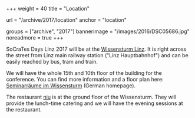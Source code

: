 +++
weight = 40
title = "Location"

url = "/archive/2017/location"
anchor = "location"

groups = ["archive", "2017"]
bannerimage = "/images/2016/DSC05686.jpg"
noreadmore = true
+++

SoCraTes Days Linz 2017 will be at the <a href="http://www.linz.at/wissensturm/">Wissensturm Linz</a>. It is right across the street from Linz main railway station ("Linz Hauptbahnhof") and can be easily reached by bus, tram and train.

We will have the whole 15th and 10th floor of the building for the conference. You can find more information and a floor plan here: <a href="http://www.linz.at/wissensturm/90.asp">Seminarräume im Wissensturm</a> (German homepage).

The restaurant <a href="http://www.niu.at/">niu</a> is at the ground floor of the Wissensturm. They will provide the lunch-time catering and we will have the evening sessions at the restaurant.

<!--more-->
